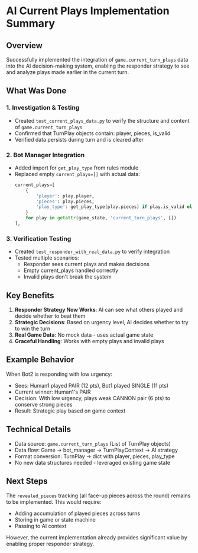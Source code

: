 # AI Current Plays Implementation Summary

## Overview
Successfully implemented the integration of `game.current_turn_plays` data into the AI decision-making system, enabling the responder strategy to see and analyze plays made earlier in the current turn.

## What Was Done

### 1. Investigation & Testing
- Created `test_current_plays_data.py` to verify the structure and content of `game.current_turn_plays`
- Confirmed that TurnPlay objects contain: player, pieces, is_valid
- Verified data persists during turn and is cleared after

### 2. Bot Manager Integration
- Added import for `get_play_type` from rules module
- Replaced empty `current_plays=[]` with actual data:
  ```python
  current_plays=[
      {
          'player': play.player,
          'pieces': play.pieces,
          'play_type': get_play_type(play.pieces) if play.is_valid else None
      }
      for play in getattr(game_state, 'current_turn_plays', [])
  ],
  ```

### 3. Verification Testing
- Created `test_responder_with_real_data.py` to verify integration
- Tested multiple scenarios:
  - Responder sees current plays and makes decisions
  - Empty current_plays handled correctly
  - Invalid plays don't break the system

## Key Benefits

1. **Responder Strategy Now Works**: AI can see what others played and decide whether to beat them
2. **Strategic Decisions**: Based on urgency level, AI decides whether to try to win the turn
3. **Real Game Data**: No mock data - uses actual game state
4. **Graceful Handling**: Works with empty plays and invalid plays

## Example Behavior

When Bot2 is responding with low urgency:
- Sees: Human1 played PAIR (12 pts), Bot1 played SINGLE (11 pts)
- Current winner: Human1's PAIR
- Decision: With low urgency, plays weak CANNON pair (6 pts) to conserve strong pieces
- Result: Strategic play based on game context

## Technical Details

- Data source: `game.current_turn_plays` (List of TurnPlay objects)
- Data flow: Game → bot_manager → TurnPlayContext → AI strategy
- Format conversion: TurnPlay → dict with player, pieces, play_type
- No new data structures needed - leveraged existing game state

## Next Steps

The `revealed_pieces` tracking (all face-up pieces across the round) remains to be implemented. This would require:
- Adding accumulation of played pieces across turns
- Storing in game or state machine
- Passing to AI context

However, the current implementation already provides significant value by enabling proper responder strategy.